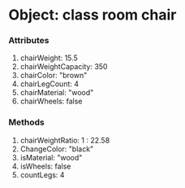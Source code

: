 # Object: class room chair

### **Attributes**
1. chairWeight: 15.5
2. chairWeightCapacity: 350
3. chairColor: "brown"
4. chairLegCount: 4
5. chairMaterial: "wood"
6. chairWheels: false

### **Methods**
1. chairWeightRatio: 1 : 22.58
2. ChangeColor: "black"
3. isMaterial: "wood"
4. isWheels: false
5. countLegs: 4
